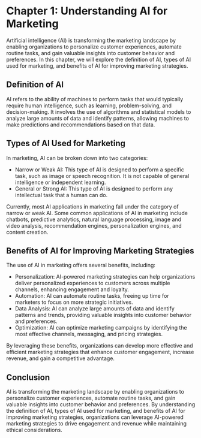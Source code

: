 Chapter 1: Understanding AI for Marketing
=========================================

Artificial intelligence (AI) is transforming the marketing landscape by enabling organizations to personalize customer experiences, automate routine tasks, and gain valuable insights into customer behavior and preferences. In this chapter, we will explore the definition of AI, types of AI used for marketing, and benefits of AI for improving marketing strategies.

Definition of AI
----------------

AI refers to the ability of machines to perform tasks that would typically require human intelligence, such as learning, problem-solving, and decision-making. It involves the use of algorithms and statistical models to analyze large amounts of data and identify patterns, allowing machines to make predictions and recommendations based on that data.

Types of AI Used for Marketing
------------------------------

In marketing, AI can be broken down into two categories:

* Narrow or Weak AI: This type of AI is designed to perform a specific task, such as image or speech recognition. It is not capable of general intelligence or independent learning.
* General or Strong AI: This type of AI is designed to perform any intellectual task that a human can do.

Currently, most AI applications in marketing fall under the category of narrow or weak AI. Some common applications of AI in marketing include chatbots, predictive analytics, natural language processing, image and video analysis, recommendation engines, personalization engines, and content creation.

Benefits of AI for Improving Marketing Strategies
-------------------------------------------------

The use of AI in marketing offers several benefits, including:

* Personalization: AI-powered marketing strategies can help organizations deliver personalized experiences to customers across multiple channels, enhancing engagement and loyalty.
* Automation: AI can automate routine tasks, freeing up time for marketers to focus on more strategic initiatives.
* Data Analysis: AI can analyze large amounts of data and identify patterns and trends, providing valuable insights into customer behavior and preferences.
* Optimization: AI can optimize marketing campaigns by identifying the most effective channels, messaging, and pricing strategies.

By leveraging these benefits, organizations can develop more effective and efficient marketing strategies that enhance customer engagement, increase revenue, and gain a competitive advantage.

Conclusion
----------

AI is transforming the marketing landscape by enabling organizations to personalize customer experiences, automate routine tasks, and gain valuable insights into customer behavior and preferences. By understanding the definition of AI, types of AI used for marketing, and benefits of AI for improving marketing strategies, organizations can leverage AI-powered marketing strategies to drive engagement and revenue while maintaining ethical considerations.
